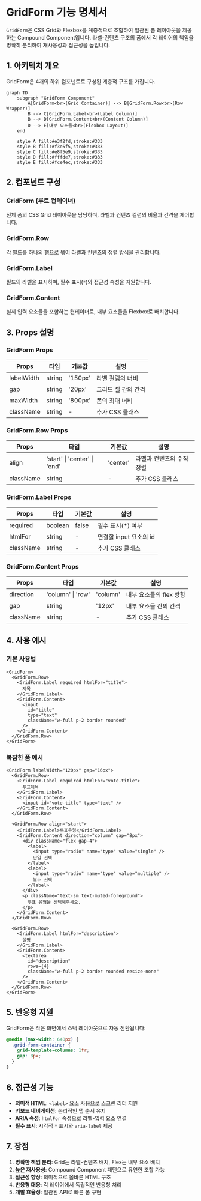 # GridForm 기능 명세서

`GridForm`은 CSS Grid와 Flexbox를 계층적으로 조합하여 일관된 폼 레이아웃을 제공하는 Compound Component입니다. 라벨-컨텐츠 구조의 폼에서 각 레이어의 책임을 명확히 분리하여 재사용성과 접근성을 높입니다.

## 1. 아키텍처 개요

GridForm은 4개의 하위 컴포넌트로 구성된 계층적 구조를 가집니다.

```mermaid
graph TD
    subgraph "GridForm Component"
        A[GridForm<br>(Grid Container)] --> B[GridForm.Row<br>(Row Wrapper)]
        B --> C[GridForm.Label<br>(Label Column)]
        B --> D[GridForm.Content<br>(Content Column)]
        D --> E[내부 요소들<br>(Flexbox Layout)]
    end

    style A fill:#e3f2fd,stroke:#333
    style B fill:#f3e5f5,stroke:#333
    style C fill:#e8f5e9,stroke:#333
    style D fill:#fffde7,stroke:#333
    style E fill:#fce4ec,stroke:#333
```

## 2. 컴포넌트 구성

### GridForm (루트 컨테이너)
전체 폼의 CSS Grid 레이아웃을 담당하며, 라벨과 컨텐츠 컬럼의 비율과 간격을 제어합니다.

### GridForm.Row
각 필드를 하나의 행으로 묶어 라벨과 컨텐츠의 정렬 방식을 관리합니다.

### GridForm.Label  
필드의 라벨을 표시하며, 필수 표시(`*`)와 접근성 속성을 지원합니다.

### GridForm.Content
실제 입력 요소들을 포함하는 컨테이너로, 내부 요소들을 Flexbox로 배치합니다.

## 3. Props 설명

### GridForm Props

| Props       | 타입     | 기본값   | 설명                           |
|-------------|----------|----------|--------------------------------|
| labelWidth  | string   | '150px'  | 라벨 컬럼의 너비               |
| gap         | string   | '20px'   | 그리드 셀 간의 간격            |
| maxWidth    | string   | '800px'  | 폼의 최대 너비                 |
| className   | string   | -        | 추가 CSS 클래스                |

### GridForm.Row Props

| Props     | 타입                      | 기본값    | 설명                    |
|-----------|---------------------------|-----------|-------------------------|
| align     | 'start' \| 'center' \| 'end' | 'center'  | 라벨과 컨텐츠의 수직 정렬 |
| className | string                    | -         | 추가 CSS 클래스         |

### GridForm.Label Props

| Props     | 타입    | 기본값  | 설명                         |
|-----------|---------|---------|------------------------------|
| required  | boolean | false   | 필수 표시(*) 여부            |
| htmlFor   | string  | -       | 연결할 input 요소의 id       |
| className | string  | -       | 추가 CSS 클래스              |

### GridForm.Content Props

| Props     | 타입                    | 기본값    | 설명                      |
|-----------|-------------------------|-----------|---------------------------|
| direction | 'column' \| 'row'       | 'column'  | 내부 요소들의 flex 방향   |
| gap       | string                  | '12px'    | 내부 요소들 간의 간격     |
| className | string                  | -         | 추가 CSS 클래스           |

## 4. 사용 예시

### 기본 사용법

```tsx
<GridForm>
  <GridForm.Row>
    <GridForm.Label required htmlFor="title">
      제목
    </GridForm.Label>
    <GridForm.Content>
      <input 
        id="title" 
        type="text" 
        className="w-full p-2 border rounded" 
      />
    </GridForm.Content>
  </GridForm.Row>
</GridForm>
```

### 복잡한 폼 예시

```tsx
<GridForm labelWidth="120px" gap="16px">
  <GridForm.Row>
    <GridForm.Label required htmlFor="vote-title">
      투표제목
    </GridForm.Label>
    <GridForm.Content>
      <input id="vote-title" type="text" />
    </GridForm.Content>
  </GridForm.Row>
  
  <GridForm.Row align="start">
    <GridForm.Label>투표유형</GridForm.Label>
    <GridForm.Content direction="column" gap="8px">
      <div className="flex gap-4">
        <label>
          <input type="radio" name="type" value="single" />
          단일 선택
        </label>
        <label>
          <input type="radio" name="type" value="multiple" />
          복수 선택
        </label>
      </div>
      <p className="text-sm text-muted-foreground">
        투표 유형을 선택해주세요.
      </p>
    </GridForm.Content>
  </GridForm.Row>
  
  <GridForm.Row>
    <GridForm.Label htmlFor="description">
      설명
    </GridForm.Label>
    <GridForm.Content>
      <textarea 
        id="description" 
        rows={4}
        className="w-full p-2 border rounded resize-none"
      />
    </GridForm.Content>
  </GridForm.Row>
</GridForm>
```

## 5. 반응형 지원

GridForm은 작은 화면에서 스택 레이아웃으로 자동 전환됩니다:

```css
@media (max-width: 640px) {
  .grid-form-container {
    grid-template-columns: 1fr;
    gap: 8px;
  }
}
```

## 6. 접근성 기능

- **의미적 HTML**: `<label>` 요소 사용으로 스크린 리더 지원
- **키보드 네비게이션**: 논리적인 탭 순서 유지
- **ARIA 속성**: `htmlFor` 속성으로 라벨-입력 요소 연결
- **필수 표시**: 시각적 `*` 표시와 `aria-label` 제공

## 7. 장점

1. **명확한 책임 분리**: Grid는 라벨-컨텐츠 배치, Flex는 내부 요소 배치
2. **높은 재사용성**: Compound Component 패턴으로 유연한 조합 가능
3. **접근성 향상**: 의미적으로 올바른 HTML 구조
4. **반응형 대응**: 각 레이어에서 독립적인 반응형 처리
5. **개발 효율성**: 일관된 API로 빠른 폼 구현 